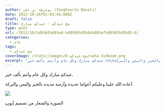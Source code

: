 ```yaml
---
author: يوغرطة بن علي (Youghourta Benali)
date: 2012-10-26T01:03:44.000Z
draft: false
title: صح عيدكم - عيدكم مبارك
type: post
url: /2012/10/%d8%b5%d8%ad-%d8%b9%d9%8a%d8%af%d9%83%d9%85-6/
categories:
  - عام
tags:
  - صح عيدكم
coverImage: /static/images/صح-عيدكم-6/saha-3idkoum.png
excerpt: "عيدكم مبارك وكل عام وأنتم بألف خير.\n\nأعاده الله علينا وعليكم أعواما عديدة وأزمنة مديدة بالخير واليمن والبركة.\n\n\n\nالصورة والشعار من تصميم\_[أيوب](https://www.facebook.com/ayoub.visiongfx)\n"
---
```

عيدكم مبارك وكل عام وأنتم بألف خير.

أعاده الله علينا وعليكم أعواما عديدة وأزمنة مديدة بالخير واليمن والبركة.

![](/static/images/صح-عيدكم-6/saha-3idkoum.png)

الصورة والشعار من تصميم [أيوب](https://www.facebook.com/ayoub.visiongfx)
